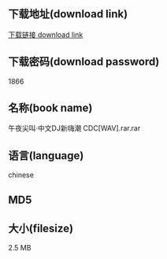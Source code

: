 ## 下载地址(download link)
[下载链接 download link](https://voluble-croquembouche-d321dc.netlify.app/?s=%E5%8D%88%E5%A4%9C%E5%B0%96%E5%8F%AB%C2%B7%E4%B8%AD%E6%96%87DJ%E6%96%B0%E5%97%A8%E6%BD%AE+CDC%5BWAV%5D.rar)

## 下载密码(download password)
1866

## 名称(book name)
午夜尖叫·中文DJ新嗨潮 CDC[WAV].rar.rar

## 语言(language)
chinese

## MD5


## 大小(filesize)
2.5 MB
